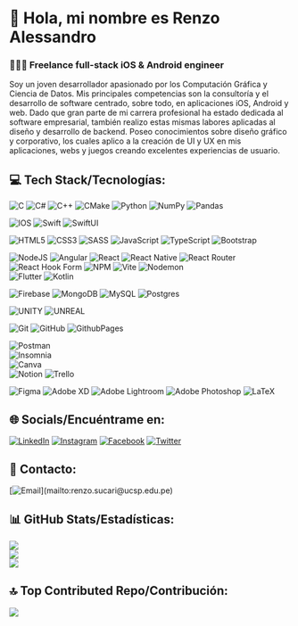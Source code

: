 # 👋 Hola, mi nombre es Renzo Alessandro
### 👨🏻‍💻 Freelance full-stack iOS & Android engineer

Soy un joven desarrollador apasionado por los Computación Gráfica y Ciencia de Datos. Mis principales competencias son la consultoría y el desarrollo de software centrado, sobre todo, en aplicaciones iOS, Android y web. Dado que gran parte de mi carrera profesional ha estado dedicada al software empresarial, también realizo estas mismas labores aplicadas al diseño y desarrollo de backend. Poseo conocimientos sobre diseño gráfico y corporativo, los cuales aplico a la creación de UI y UX en mis aplicaciones, webs y juegos creando excelentes experiencias de usuario.

## 💻 Tech Stack/Tecnologías:
![C](https://img.shields.io/badge/c-%2300599C.svg?style=for-the-badge&logo=c&logoColor=white) 
![C#](https://img.shields.io/badge/c%23-%23239120.svg?style=for-the-badge&logo=csharp&logoColor=white) 
![C++](https://img.shields.io/badge/c++-%2300599C.svg?style=for-the-badge&logo=c%2B%2B&logoColor=white)
![CMake](https://img.shields.io/badge/CMake-%23008FBA.svg?style=for-the-badge&logo=cmake&logoColor=white)
![Python](https://img.shields.io/badge/python-3670A0?style=for-the-badge&logo=python&logoColor=ffdd54)
![NumPy](https://img.shields.io/badge/numpy-%23013243.svg?style=for-the-badge&logo=numpy&logoColor=white) 
![Pandas](https://img.shields.io/badge/pandas-%23150458.svg?style=for-the-badge&logo=pandas&logoColor=white) 

![IOS](https://img.shields.io/badge/IOS-%2320232a.svg?style=for-the-badge&logo=apple&logoColor=white) 
![Swift](https://img.shields.io/badge/swift-F54A2A?style=for-the-badge&logo=swift&logoColor=white)
![SwiftUI](https://img.shields.io/badge/swift-F54A2A?style=for-the-badge&logo=swift&logoColor=white) 

![HTML5](https://img.shields.io/badge/html5-%23E34F26.svg?style=for-the-badge&logo=html5&logoColor=white) 
![CSS3](https://img.shields.io/badge/css3-%231572B6.svg?style=for-the-badge&logo=css3&logoColor=white)
![SASS](https://img.shields.io/badge/SASS-hotpink.svg?style=for-the-badge&logo=SASS&logoColor=white)
![JavaScript](https://img.shields.io/badge/javascript-%23323330.svg?style=for-the-badge&logo=javascript&logoColor=%23F7DF1E) 
![TypeScript](https://img.shields.io/badge/typescript-%23007ACC.svg?style=for-the-badge&logo=typescript&logoColor=white)
![Bootstrap](https://img.shields.io/badge/bootstrap-%238511FA.svg?style=for-the-badge&logo=bootstrap&logoColor=white)

![NodeJS](https://img.shields.io/badge/node.js-6DA55F?style=for-the-badge&logo=node.js&logoColor=white) 
![Angular](https://img.shields.io/badge/angular-%23DD0031.svg?style=for-the-badge&logo=angular&logoColor=white)
![React](https://img.shields.io/badge/react-%2320232a.svg?style=for-the-badge&logo=react&logoColor=%2361DAFB) 
![React Native](https://img.shields.io/badge/react_native-%2320232a.svg?style=for-the-badge&logo=react&logoColor=%2361DAFB) 
![React Router](https://img.shields.io/badge/React_Router-CA4245?style=for-the-badge&logo=react-router&logoColor=white) 
![React Hook Form](https://img.shields.io/badge/React%20Hook%20Form-%23EC5990.svg?style=for-the-badge&logo=reacthookform&logoColor=white) 
![NPM](https://img.shields.io/badge/NPM-%23CB3837.svg?style=for-the-badge&logo=npm&logoColor=white)
![Vite](https://img.shields.io/badge/vite-%23646CFF.svg?style=for-the-badge&logo=vite&logoColor=white)
![Nodemon](https://img.shields.io/badge/NODEMON-%23323330.svg?style=for-the-badge&logo=nodemon&logoColor=%BBDEAD)   
![Flutter](https://img.shields.io/badge/Flutter-%2302569B.svg?style=for-the-badge&logo=Flutter&logoColor=white)
![Kotlin](https://img.shields.io/badge/kotlin-%237F52FF.svg?style=for-the-badge&logo=kotlin&logoColor=white)

![Firebase](https://img.shields.io/badge/firebase-a08021?style=for-the-badge&logo=firebase&logoColor=ffcd34)
![MongoDB](https://img.shields.io/badge/MongoDB-%234ea94b.svg?style=for-the-badge&logo=mongodb&logoColor=white)
![MySQL](https://img.shields.io/badge/mysql-4479A1.svg?style=for-the-badge&logo=mysql&logoColor=white) 
![Postgres](https://img.shields.io/badge/postgres-%23316192.svg?style=for-the-badge&logo=postgresql&logoColor=white) 

![UNITY](https://img.shields.io/badge/Unity-%2320232a.svg?style=for-the-badge&logo=unity&logoColor=white) 
![UNREAL](https://img.shields.io/badge/unreal-%2320232a.svg?style=for-the-badge&logo=unreal-engine&logoColor=white) 

![Git](https://img.shields.io/badge/git-%23F05033.svg?style=for-the-badge&logo=git&logoColor=white) 
![GitHub](https://img.shields.io/badge/github-%23121011.svg?style=for-the-badge&logo=github&logoColor=white)
![GithubPages](https://img.shields.io/badge/github%20pages-121013?style=for-the-badge&logo=github&logoColor=white)  
 
![Postman](https://img.shields.io/badge/Postman-FF6C37?style=for-the-badge&logo=postman&logoColor=white)      
![Insomnia](https://img.shields.io/badge/Insomnia-black?style=for-the-badge&logo=insomnia&logoColor=5849BE)  
![Canva](https://img.shields.io/badge/Canva-%2300C4CC.svg?style=for-the-badge&logo=Canva&logoColor=white)  
![Notion](https://img.shields.io/badge/Notion-%23000000.svg?style=for-the-badge&logo=notion&logoColor=white)
![Trello](https://img.shields.io/badge/Trello-%23026AA7.svg?style=for-the-badge&logo=Trello&logoColor=white) 

![Figma](https://img.shields.io/badge/figma-%23F24E1E.svg?style=for-the-badge&logo=figma&logoColor=white)
![Adobe XD](https://img.shields.io/badge/Adobe%20XD-470137?style=for-the-badge&logo=Adobe%20XD&logoColor=#FF61F6) 
![Adobe Lightroom](https://img.shields.io/badge/Adobe%20Lightroom-31A8FF.svg?style=for-the-badge&logo=Adobe%20Lightroom&logoColor=white) 
![Adobe Photoshop](https://img.shields.io/badge/adobe%20photoshop-%2331A8FF.svg?style=for-the-badge&logo=adobe%20photoshop&logoColor=white)
![LaTeX](https://img.shields.io/badge/latex-%23008080.svg?style=for-the-badge&logo=latex&logoColor=white)

## 🌐 Socials/Encuéntrame en:
[![LinkedIn](https://img.shields.io/badge/LinkedIn-%230077B5.svg?logo=linkedin&logoColor=white)](https://www.linkedin.com/in/renzoalessandrocode/) 
[![Instagram](https://img.shields.io/badge/Instagram-%23E4405F.svg?logo=Instagram&logoColor=white)](https://www.instagram.com/renzoalessandrocode/) 
[![Facebook](https://img.shields.io/badge/Facebook-%231877F2.svg?logo=Facebook&logoColor=white)](https://www.facebook.com/RenzoAlessandroCode/)
[![Twitter](https://img.shields.io/badge/Twitter-%231DA1F2.svg?logo=Twitter&logoColor=white)](https://twitter.com/RenzoAlessandr) 

## 📧 Contacto:
[![Email](https://img.shields.io/badge/renzo.sucari@ucsp.edu.pe-email_personal_(respuesta_rapida)-D14836?style=for-the-badge&logo=gmail&logoColor=white&labelColor=101010)](mailto:renzo.sucari@ucsp.edu.pe)

## 📊 GitHub Stats/Estadísticas:
![](https://github-readme-stats.vercel.app/api?username=RenzoAlessandro&theme=react&hide_border=false&include_all_commits=true&count_private=false)<br/>
![](https://github-readme-streak-stats.herokuapp.com/?user=RenzoAlessandro&theme=react&hide_border=false)<br/>
![](https://github-readme-stats.vercel.app/api/top-langs/?username=RenzoAlessandro&theme=react&hide_border=false&include_all_commits=true&count_private=false&layout=compact)

## 🔝 Top Contributed Repo/Contribución:
![](https://github-contributor-stats.vercel.app/api?username=RenzoAlessandro&limit=5&theme=tokyonight&combine_all_yearly_contributions=true)

